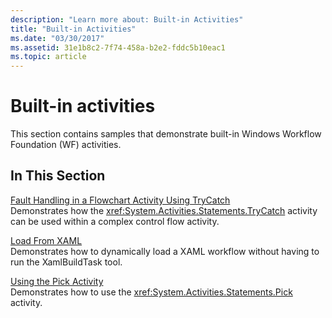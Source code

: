 ```yaml
---
description: "Learn more about: Built-in Activities"
title: "Built-in Activities"
ms.date: "03/30/2017"
ms.assetid: 31e1b8c2-7f74-458a-b2e2-fddc5b10eac1
ms.topic: article
---
```

# Built-in activities

This section contains samples that demonstrate built-in Windows Workflow Foundation (WF) activities.

## In This Section

[Fault Handling in a Flowchart Activity Using TryCatch](fault-handling-in-a-flowchart-activity-using-trycatch.md)\
Demonstrates how the <xref:System.Activities.Statements.TryCatch> activity can be used within a complex control flow activity.

[Load From XAML](load-from-xaml.md)\
Demonstrates how to dynamically load a XAML workflow without having to run the XamlBuildTask tool.

[Using the Pick Activity](using-the-pick-activity.md)\
Demonstrates how to use the <xref:System.Activities.Statements.Pick> activity.
